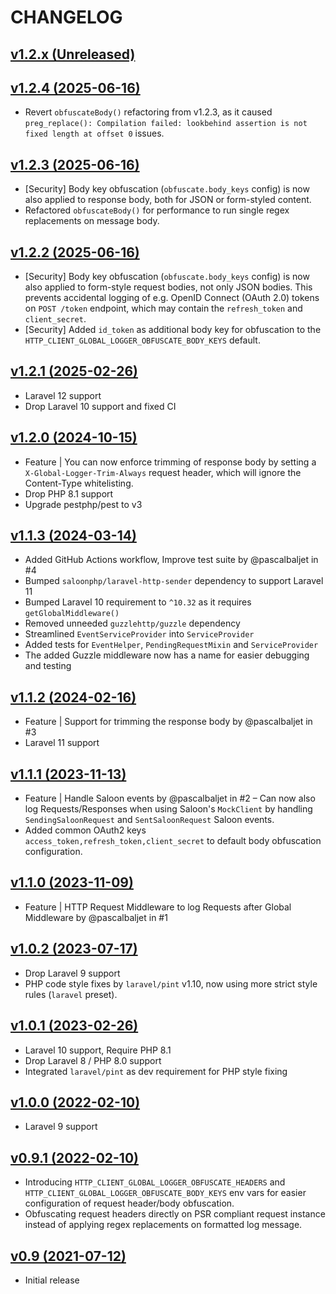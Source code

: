 # CHANGELOG

## [v1.2.x (Unreleased)](https://github.com/onlime/laravel-http-client-global-logger/compare/v1.2.4...main)

## [v1.2.4 (2025-06-16)](https://github.com/onlime/laravel-http-client-global-logger/compare/v1.2.3...v1.2.4)

- Revert `obfuscateBody()` refactoring from v1.2.3, as it caused `preg_replace(): Compilation failed: lookbehind assertion is not fixed length at offset 0` issues.

## [v1.2.3 (2025-06-16)](https://github.com/onlime/laravel-http-client-global-logger/compare/v1.2.2...v1.2.3)

- [Security] Body key obfuscation (`obfuscate.body_keys` config) is now also applied to response body, both for JSON or form-styled content.
- Refactored `obfuscateBody()` for performance to run single regex replacements on message body.

## [v1.2.2 (2025-06-16)](https://github.com/onlime/laravel-http-client-global-logger/compare/v1.2.1...v1.2.2)

- [Security] Body key obfuscation (`obfuscate.body_keys` config) is now also applied to form-style request bodies, not only JSON bodies. This prevents accidental logging of e.g. OpenID Connect (OAuth 2.0) tokens on `POST /token` endpoint, which may contain the `refresh_token` and `client_secret`.
- [Security] Added `id_token` as additional body key for obfuscation to the `HTTP_CLIENT_GLOBAL_LOGGER_OBFUSCATE_BODY_KEYS` default.

## [v1.2.1 (2025-02-26)](https://github.com/onlime/laravel-http-client-global-logger/compare/v1.2.0...v1.2.1)

- Laravel 12 support
- Drop Laravel 10 support and fixed CI

## [v1.2.0 (2024-10-15)](https://github.com/onlime/laravel-http-client-global-logger/compare/v1.1.3...v1.2.0)

- Feature | You can now enforce trimming of response body by setting a `X-Global-Logger-Trim-Always` request header, which will ignore the Content-Type whitelisting.
- Drop PHP 8.1 support
- Upgrade pestphp/pest to v3

## [v1.1.3 (2024-03-14)](https://github.com/onlime/laravel-http-client-global-logger/compare/v1.1.2...v1.1.3)

- Added GitHub Actions workflow, Improve test suite by @pascalbaljet in #4
- Bumped `saloonphp/laravel-http-sender` dependency to support Laravel 11
- Bumped Laravel 10 requirement to `^10.32` as it requires `getGlobalMiddleware()`
- Removed unneeded `guzzlehttp/guzzle` dependency
- Streamlined `EventServiceProvider` into `ServiceProvider`
- Added tests for `EventHelper`, `PendingRequestMixin` and `ServiceProvider`
- The added Guzzle middleware now has a name for easier debugging and testing

## [v1.1.2 (2024-02-16)](https://github.com/onlime/laravel-http-client-global-logger/compare/v1.1.1...v1.1.2)

- Feature | Support for trimming the response body by @pascalbaljet in #3
- Laravel 11 support

## [v1.1.1 (2023-11-13)](https://github.com/onlime/laravel-http-client-global-logger/compare/v1.1.0...v1.1.1)

- Feature | Handle Saloon events by @pascalbaljet in #2 – Can now also log Requests/Responses when using Saloon's `MockClient` by handling `SendingSaloonRequest` and `SentSaloonRequest` Saloon events.
- Added common OAuth2 keys `access_token,refresh_token,client_secret` to default body obfuscation configuration.

## [v1.1.0 (2023-11-09)](https://github.com/onlime/laravel-http-client-global-logger/compare/v1.0.2...v1.1.0)

- Feature | HTTP Request Middleware to log Requests after Global Middleware by @pascalbaljet in #1

## [v1.0.2 (2023-07-17)](https://github.com/onlime/laravel-http-client-global-logger/compare/v1.0.1...v1.0.2)

- Drop Laravel 9 support
- PHP code style fixes by `laravel/pint` v1.10, now using more strict style rules (`laravel` preset).

## [v1.0.1 (2023-02-26)](https://github.com/onlime/laravel-http-client-global-logger/compare/v1.0.0...v1.0.1)

- Laravel 10 support, Require PHP 8.1
- Drop Laravel 8 / PHP 8.0 support
- Integrated `laravel/pint` as dev requirement for PHP style fixing

## [v1.0.0 (2022-02-10)](https://github.com/onlime/laravel-http-client-global-logger/compare/v0.9.1...v1.0.0)

- Laravel 9 support

## [v0.9.1 (2022-02-10)](https://github.com/onlime/laravel-http-client-global-logger/compare/v0.9...v0.9.1)

- Introducing `HTTP_CLIENT_GLOBAL_LOGGER_OBFUSCATE_HEADERS` and `HTTP_CLIENT_GLOBAL_LOGGER_OBFUSCATE_BODY_KEYS` env vars for easier configuration of request header/body obfuscation.
- Obfuscating request headers directly on PSR compliant request instance instead of applying regex replacements on formatted log message.

## [v0.9 (2021-07-12)](https://github.com/onlime/laravel-http-client-global-logger/releases/tag/v0.9)

- Initial release
